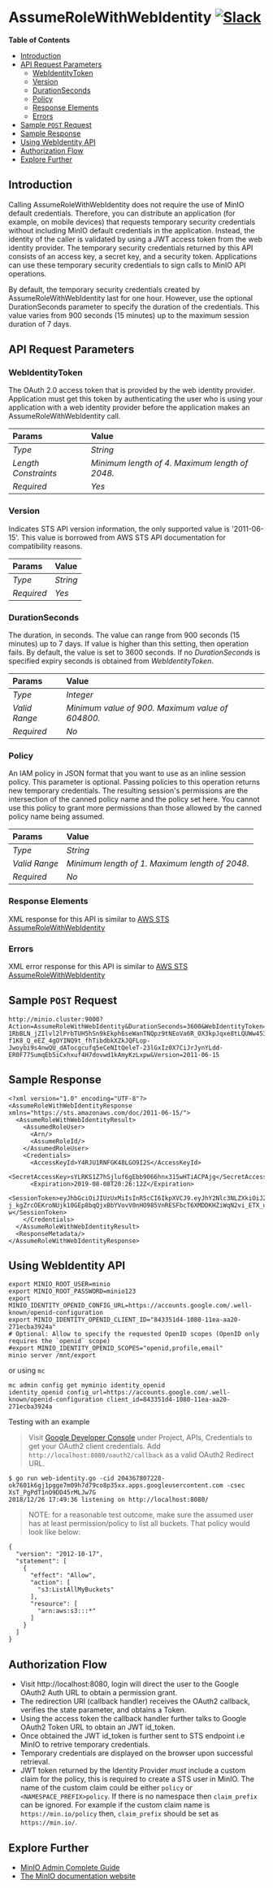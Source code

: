 # AssumeRoleWithWebIdentity [![Slack](https://slack.min.io/slack?type=svg)](https://slack.min.io)

**Table of Contents**

- [Introduction](#introduction)
- [API Request Parameters](#api-request-parameters)
    - [WebIdentityToken](#webidentitytoken)
    - [Version](#version)
    - [DurationSeconds](#durationseconds)
    - [Policy](#policy)
    - [Response Elements](#response-elements)
    - [Errors](#errors)
- [Sample `POST` Request](#sample-post-request)
- [Sample Response](#sample-response)
- [Using WebIdentity API](#using-webidentity-api)
- [Authorization Flow](#authorization-flow)
- [Explore Further](#explore-further)

## Introduction

Calling AssumeRoleWithWebIdentity does not require the use of MinIO default credentials. Therefore, you can distribute an application (for example, on mobile devices) that requests temporary security credentials without including MinIO default credentials in the application. Instead, the identity of the caller is validated by using a JWT access token from the web identity provider. The temporary security credentials returned by this API consists of an access key, a secret key, and a security token. Applications can use these temporary security credentials to sign calls to MinIO API operations.

By default, the temporary security credentials created by AssumeRoleWithWebIdentity last for one hour. However, use the optional DurationSeconds parameter to specify the duration of the credentials. This value varies from 900 seconds (15 minutes) up to the maximum session duration of 7 days.

## API Request Parameters
### WebIdentityToken
The OAuth 2.0 access token that is provided by the web identity provider. Application must get this token by authenticating the user who is using your application with a web identity provider before the application makes an AssumeRoleWithWebIdentity call.

| Params               | Value                                          |
| :--                  | :--                                            |
| *Type*               | *String*                                       |
| *Length Constraints* | *Minimum length of 4. Maximum length of 2048.* |
| *Required*           | *Yes*                                          |

### Version
Indicates STS API version information, the only supported value is '2011-06-15'. This value is borrowed from AWS STS API documentation for compatibility reasons.

| Params     | Value    |
| :--        | :--      |
| *Type*     | *String* |
| *Required* | *Yes*    |

### DurationSeconds
The duration, in seconds. The value can range from 900 seconds (15 minutes) up to 7 days. If value is higher than this setting, then operation fails. By default, the value is set to 3600 seconds. If no *DurationSeconds* is specified expiry seconds is obtained from *WebIdentityToken*.

| Params        | Value                                            |
| :--           | :--                                              |
| *Type*        | *Integer*                                        |
| *Valid Range* | *Minimum value of 900. Maximum value of 604800.* |
| *Required*    | *No*                                             |

### Policy
An IAM policy in JSON format that you want to use as an inline session policy. This parameter is optional. Passing policies to this operation returns new temporary credentials. The resulting session's permissions are the intersection of the canned policy name and the policy set here. You cannot use this policy to grant more permissions than those allowed by the canned policy name being assumed.

| Params        | Value                                          |
| :--           | :--                                            |
| *Type*        | *String*                                       |
| *Valid Range* | *Minimum length of 1. Maximum length of 2048.* |
| *Required*    | *No*                                           |

### Response Elements
XML response for this API is similar to [AWS STS AssumeRoleWithWebIdentity](https://docs.aws.amazon.com/STS/latest/APIReference/API_AssumeRoleWithWebIdentity.html#API_AssumeRoleWithWebIdentity_ResponseElements)

### Errors
XML error response for this API is similar to [AWS STS AssumeRoleWithWebIdentity](https://docs.aws.amazon.com/STS/latest/APIReference/API_AssumeRoleWithWebIdentity.html#API_AssumeRoleWithWebIdentity_Errors)

## Sample `POST` Request
```
http://minio.cluster:9000?Action=AssumeRoleWithWebIdentity&DurationSeconds=3600&WebIdentityToken=eyJ4NXQiOiJOVEF4Wm1NeE5ETXlaRGczTVRVMVpHTTBNekV6T0RKaFpXSTRORE5sWkRVMU9HRmtOakZpTVEiLCJraWQiOiJOVEF4Wm1NeE5ETXlaRGczTVRVMVpHTTBNekV6T0RKaFpXSTRORE5sWkRVMU9HRmtOakZpTVEiLCJhbGciOiJSUzI1NiJ9.eyJhdWQiOiJQb0VnWFA2dVZPNDVJc0VOUm5nRFhqNUF1NVlhIiwiYXpwIjoiUG9FZ1hQNnVWTzQ1SXNFTlJuZ0RYajVBdTVZYSIsImlzcyI6Imh0dHBzOlwvXC9sb2NhbGhvc3Q6OTQ0M1wvb2F1dGgyXC90b2tlbiIsImV4cCI6MTU0MTgwOTU4MiwiaWF0IjoxNTQxODA1OTgyLCJqdGkiOiI2Y2YyMGIwZS1lNGZmLTQzZmQtYTdiYS1kYTc3YTE3YzM2MzYifQ.Jm29jPliRvrK6Os34nSK3rhzIYLFjE__zdVGNng3uGKXGKzP3We_i6NPnhA0szJXMOKglXzUF1UgSz8MctbaxFS8XDusQPVe4LkB_45hwBm6TmBxzui911nt-1RbBLN_jZIlvl2lPrbTUH5hSn9kEkph6seWanTNQpz9tNEoVa6R_OX3kpJqxe8tLQUWw453A1JTwFNhdHa6-f1K8_Q_eEZ_4gOYINQ9t_fhTibdbkXZkJQFLop-Jwoybi9s4nwQU_dATocgcufq5eCeNItQeleT-23lGxIz0X7CiJrJynYLdd-ER0F77SumqEb5iCxhxuf4H7dovwd1kAmyKzLxpw&Version=2011-06-15
```

## Sample Response
```
<?xml version="1.0" encoding="UTF-8"?>
<AssumeRoleWithWebIdentityResponse xmlns="https://sts.amazonaws.com/doc/2011-06-15/">
  <AssumeRoleWithWebIdentityResult>
    <AssumedRoleUser>
      <Arn/>
      <AssumeRoleId/>
    </AssumedRoleUser>
    <Credentials>
      <AccessKeyId>Y4RJU1RNFGK48LGO9I2S</AccessKeyId>
      <SecretAccessKey>sYLRKS1Z7hSjluf6gEbb9066hnx315wHTiACPAjg</SecretAccessKey>
      <Expiration>2019-08-08T20:26:12Z</Expiration>
      <SessionToken>eyJhbGciOiJIUzUxMiIsInR5cCI6IkpXVCJ9.eyJhY2Nlc3NLZXkiOiJZNFJKVTFSTkZHSzQ4TEdPOUkyUyIsImF1ZCI6IlBvRWdYUDZ1Vk80NUlzRU5SbmdEWGo1QXU1WWEiLCJhenAiOiJQb0VnWFA2dVZPNDVJc0VOUm5nRFhqNUF1NVlhIiwiZXhwIjoxNTQxODExMDcxLCJpYXQiOjE1NDE4MDc0NzEsImlzcyI6Imh0dHBzOi8vbG9jYWxob3N0Ojk0NDMvb2F1dGgyL3Rva2VuIiwianRpIjoiYTBiMjc2MjktZWUxYS00M2JmLTg3MzktZjMzNzRhNGNkYmMwIn0.ewHqKVFTaP-j_kgZrcOEKroNUjk10GEp8bqQjxBbYVovV0nHO985VnRESFbcT6XMDDKHZiWqN2vi_ETX_u3Q-w</SessionToken>
    </Credentials>
  </AssumeRoleWithWebIdentityResult>
  <ResponseMetadata/>
</AssumeRoleWithWebIdentityResponse>
```

## Using WebIdentity API
```
export MINIO_ROOT_USER=minio
export MINIO_ROOT_PASSWORD=minio123
export MINIO_IDENTITY_OPENID_CONFIG_URL=https://accounts.google.com/.well-known/openid-configuration
export MINIO_IDENTITY_OPENID_CLIENT_ID="843351d4-1080-11ea-aa20-271ecba3924a"
# Optional: Allow to specify the requested OpenID scopes (OpenID only requires the `openid` scope)
#export MINIO_IDENTITY_OPENID_SCOPES="openid,profile,email"
minio server /mnt/export
```

or using `mc`
```
mc admin config get myminio identity_openid
identity_openid config_url=https://accounts.google.com/.well-known/openid-configuration client_id=843351d4-1080-11ea-aa20-271ecba3924a
```

Testing with an example
> Visit [Google Developer Console](https://console.cloud.google.com) under Project, APIs, Credentials to get your OAuth2 client credentials. Add `http://localhost:8080/oauth2/callback` as a valid OAuth2 Redirect URL.

```
$ go run web-identity.go -cid 204367807228-ok7601k6gj1pgge7m09h7d79co8p35xx.apps.googleusercontent.com -csec XsT_PgPdT1nO9DD45rMLJw7G
2018/12/26 17:49:36 listening on http://localhost:8080/
```

> NOTE: for a reasonable test outcome, make sure the assumed user has at least permission/policy to list all buckets. That policy would look like below:
```
{
  "version": "2012-10-17",
  "statement": [
    {
      "effect": "Allow",
      "action": [
        "s3:ListAllMyBuckets"
      ],
      "resource": [
        "arn:aws:s3:::*"
      ]
    }
  ]
}
```

## Authorization Flow

- Visit http://localhost:8080, login will direct the user to the Google OAuth2 Auth URL to obtain a permission grant.
- The redirection URI (callback handler) receives the OAuth2 callback, verifies the state parameter, and obtains a Token.
- Using the access token the callback handler further talks to Google OAuth2 Token URL to obtain an JWT id_token.
- Once obtained the JWT id_token is further sent to STS endpoint i.e MinIO to retrive temporary credentials.
- Temporary credentials are displayed on the browser upon successful retrieval.
- JWT token returned by the Identity Provider *must* include a custom claim for the policy, this is required to create a STS user in MinIO.
  The name of the custom claim could be either `policy` or `<NAMESPACE_PREFIX>policy`.  If there is no namespace then `claim_prefix` can be
  ignored. For example if the custom claim name is `https://min.io/policy` then, `claim_prefix` should be set as `https://min.io/`.

## Explore Further
- [MinIO Admin Complete Guide](https://docs.min.io/docs/minio-admin-complete-guide.html)
- [The MinIO documentation website](https://docs.min.io)
